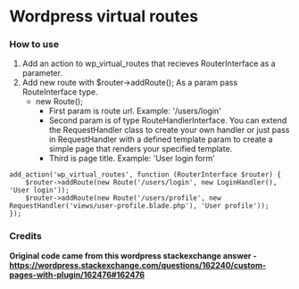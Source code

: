 # Wordpress virtual routes

### How to use
1. Add an action to wp_virtual_routes that recieves RouterInterface as a parameter.
2. Add new route with $router->addRoute(); As a param pass RouteInterface type.
    * new Route(); 
        * First param is route url. Example: '/users/login'
        * Second param is of type RouteHandlerInterface. You can extend the RequestHandler class to create your own handler or just pass in RequestHandler 
        with a defined template param to create a simple page that renders your specified template.
        * Third is page title. Example: 'User login form'
```
add_action('wp_virtual_routes', function (RouterInterface $router) {
    $router->addRoute(new Route('/users/login', new LoginHandler(), 'User login'));
    $router->addRoute(new Route('/users/profile', new RequestHandler('views/user-profile.blade.php'), 'User profile'));
});
```

### Credits

**Original code came from this wordpress stackexchange answer - https://wordpress.stackexchange.com/questions/162240/custom-pages-with-plugin/162476#162476**